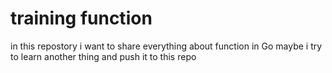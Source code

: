 # training function
in this repostory i want to share everything about function in Go maybe i try to learn another thing and push it to this repo
